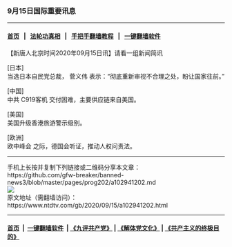 ### 9月15日国际重要讯息
------------------------

#### [首页](https://github.com/gfw-breaker/banned-news3/blob/master/README.md) &nbsp;&nbsp;|&nbsp;&nbsp; [法轮功真相](https://github.com/begood0513/basic/blob/master/README.md)  &nbsp;&nbsp;|&nbsp;&nbsp; [手把手翻墙教程](https://github.com/gfw-breaker/guides/wiki)  &nbsp;&nbsp;|&nbsp;&nbsp; [一键翻墙软件](https://github.com/gfw-breaker/nogfw/blob/master/README.md)  



<div><div class="post_content" itemprop="articleBody">
 <p>
  【新唐人北京时间2020年09月15日讯】请看一组新闻简讯
 </p>
 <p>
  [日本]
  <br/>
  当选日本自民党总裁，
  <ok href="https://www.ntdtv.com/gb/菅义伟.htm">
   菅义伟
  </ok>
  表示：“彻底重新审视不合理之处，盼让国家往前。”
 </p>
 <p>
  [中国]
  <br/>
  中共
  <ok href="https://www.ntdtv.com/gb/c919客机.htm">
   C919客机
  </ok>
  交付困难，主要供应链来自美国。
 </p>
 <p>
  [美国]
  <br/>
  美国升级香港旅游警示级别。
 </p>
 <p>
  [欧洲]
  <br/>
  <ok href="https://www.ntdtv.com/gb/欧中峰会.htm">
   欧中峰会
  </ok>
  之际，德国会听证，推动人权问责法。
 </p>
 <p>
 </p>
 <div class="single_ad">
 </div>
</div>
</div>
<hr/>
手机上长按并复制下列链接或二维码分享本文章：<br/>
https://github.com/gfw-breaker/banned-news3/blob/master/pages/prog202/a102941202.md <br/>
<a href='https://github.com/gfw-breaker/banned-news3/blob/master/pages/prog202/a102941202.md'><img src='https://github.com/gfw-breaker/banned-news3/blob/master/pages/prog202/a102941202.md.png'/></a> <br/>
原文地址（需翻墙访问）：https://www.ntdtv.com/gb/2020/09/15/a102941202.html


------------------------
#### [首页](https://github.com/gfw-breaker/banned-news3/blob/master/README.md) &nbsp;|&nbsp; [一键翻墙软件](https://github.com/gfw-breaker/nogfw/blob/master/README.md) &nbsp;| [《九评共产党》](https://github.com/gfw-breaker/9ping.md/blob/master/README.md#九评之一评共产党是什么) | [《解体党文化》](https://github.com/gfw-breaker/jtdwh.md/blob/master/README.md) | [《共产主义的终极目的》](https://github.com/gfw-breaker/gczydzjmd.md/blob/master/README.md)


<img src='http://gfw-breaker.win/banned-news3/pages/prog202/a102941202.md' width='0px' height='0px'/>
